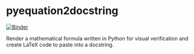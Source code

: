 # pyequation2docstring
[![Binder](https://mybinder.org/badge_logo.svg)](https://mybinder.org/v2/gh/1081/pyequation2docstring/master?urlpath=%2Fvoila%2Frender%2Fpyequation2docstring.ipynb)

Render a mathematical formula written in Python for visual verification and create LaTeX code to paste into a docstring.

